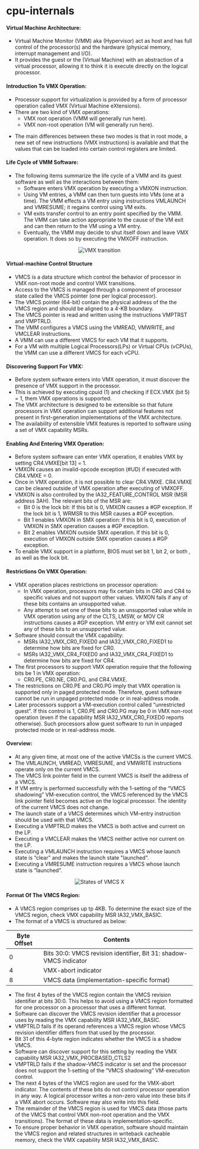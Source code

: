 # cpu-internals

#### Virtual Machine Architecture:
* Virtual Machine Monitor (VMM) aka (Hypervisor) act as host and has full control of the processor(s) and the hardware (physical memory, interrupt management and  I/O).
* It provides the guest or the (Virtual Machine) with an abstraction of a virtual processor, allowing it to think it is execute directly on the logical processor.

#### Introduction To VMX Operation:
* Processor support for virtualization is provided by a form of processor operation called VMX (Virtual Machine eXtensions).
* There are two kind of VMX operations:
	- VMX root operation (VMM will generally run here).
	- VMX non-root operation (VM will generally run here).
- The main differences between these two modes is that in root mode, a new set of new instructions (VMX instructions) is available and that the values that can be loaded into certain control registers are limited.

#### Life Cycle of VMM Software:
* The following items summarize the life cycle of a VMM and its guest software as well as the interactions between them:
	- Software enters VMX operation by executing a VMXON instruction.
	- Using VM entries, a VMM can then turn guests into VMs (one at a time). The VMM effects a VM entry using instructions VMLAUNCH and VMRESUME; it regains control using VM exits.
	- VM exits transfer control to an entry point specified by the VMM. The VMM can take action appropriate to the cause of the VM exit and can then return to the VM using a VM entry.
	- Eventually, the VMM may decide to shut itself down and leave VMX operation. It does so by executing the VMXOFF instruction.

<p align="center">
  <img src="https://raw.githubusercontent.com/LordNoteworthy/cpu-internals/master/figures/Interaction%20of%20a%20Virtual-Machine%20Monitor%20and%20Guests.png" alt="VMX transition"/>
</p>

#### Virtual-machine Control Structure
* VMCS is a data structure which control the behavior of processor in VMX non-root mode and control VMX transitions.
* Access to the VMCS is managed through a component of processor state called the VMCS pointer (one per logical processor).
* The VMCS pointer (64-bit) contain the physical address of the the VMCS region and should be aligned to a 4-KB boundary.
* The VMCS pointer is read and written using the instructions VMPTRST and VMPTRLD. 
* The VMM configures a VMCS using the VMREAD, VMWRITE, and VMCLEAR instructions.
* A VMM can use a different VMCS for each VM that it supports.
* For a VM with multiple Logical Processors(LPs) or Virtual CPUs (vCPUs), the VMM can use a different VMCS for each vCPU.

#### Discovering Support For VMX:
* Before system software enters into VMX operation, it must discover the presence of VMX support in the processor.
* This is achieved by executing cpuid (1) and checking if ECX.VMX (bit 5) = 1, them VMX operations is supported.
* The VMX architecture is designed to be extensible so that future processors in VMX operation can support additional features not present in first-generation implementations of the VMX architecture. 
* The availability of extensible VMX features is reported to software using a set of VMX capability MSRs.

#### Enabling And Entering VMX Operation:
* Before system software can enter VMX operation, it enables VMX by setting CR4.VMXE[bit 13] = 1. 
* VMXON causes an invalid-opcode exception (#UD) if executed with CR4.VMXE = 0.
* Once in VMX operation, it is not possible to clear CR4.VMXE. CR4.VMXE can be cleared outside of VMX operation after executing of VMXOFF.
* VMXON is also controlled by the IA32_FEATURE_CONTROL MSR (MSR address 3AH). The relevant bits of the MSR are:
	- Bit 0 is the lock bit: If this bit is 0, VMXON causes a #GP exception. If the lock bit is 1, WRMSR to this MSR causes a #GP exception. 
	- Bit 1 enables VMXON in SMX operation: If this bit is 0, execution of VMXON in SMX operation causes a #GP exception.
	- Bit 2 enables VMXON outside SMX operation. If this bit is 0, execution of VMXON outside SMX operation causes a #GP exception.
* To enable VMX support in a platform, BIOS must set bit 1, bit 2, or both , as well as the lock bit.

#### Restrictions On VMX Operation:
* VMX operation places restrictions on processor operation:
    - In VMX operation, processors may fix certain bits in CR0 and CR4 to specific values and not support other values. VMXON fails if any of these bits contains an unsupported value.
    - Any attempt to set one of these bits to an unsupported value while in VMX operation using any of the CLTS, LMSW, or MOV CR instructions causes a #GP exception. VM entry or VM exit cannot set any of these bits to an unsupported value.
* Software should consult the VMX capability:
    - MSRs IA32_VMX_CR0_FIXED0 and IA32_VMX_CR0_FIXED1 to determine how bits are fixed for CR0.
    - MSRs IA32_VMX_CR4_FIXED0 and IA32_VMX_CR4_FIXED1 to determine how bits are fixed for CR4.
* The first processors to support VMX operation require that the following bits be 1 in VMX operation:
    * CR0.PE, CR0.NE, CR0.PG, and CR4.VMXE.
* The restrictions on CR0.PE and CR0.PG imply that VMX operation is supported only in paged protected mode. Therefore, guest software cannot be run in unpaged protected mode or in real-address mode.
* Later processors support a VM-execution control called “unrestricted guest”. If this control is 1, CR0.PE and CR0.PG may be 0 in VMX non-root operation (even if the capability MSR IA32_VMX_CR0_FIXED0 reports otherwise). Such processors allow guest software to run in unpaged protected mode or in real-address mode.

#### Overview:
* At any given time, at most one of the active VMCSs is the current VMCS. 
* The VMLAUNCH, VMREAD, VMRESUME, and VMWRITE instructions operate only on the current VMCS.
* The VMCS link pointer field in the current VMCS is itself the address of a VMCS.
* If VM entry is performed successfully with the 1-setting of the “VMCS shadowing” VM-execution control, the VMCS referenced by the VMCS link pointer field becomes active on the logical processor. The identity of the current VMCS does not change.
* The launch state of a VMCS determines which VM-entry instruction should be used with that VMCS.
* Executing a VMPTRLD makes the VMCS is both active and current on the LP. 
* Executing a VMCLEAR makes the VMCS neither active nor current on the LP.
* Executing a VMLAUNCH instruction requires a VMCS whose launch state is “clear” and makes the launch state "launched".
* Executing a VMRESUME instruction requires a VMCS whose launch state is “launched”.

<p align="center">
  <img src="https://raw.githubusercontent.com/LordNoteworthy/cpu-internals/master/figures/States%20of%20VMCS%20X.png" alt="States of VMCS X"/>
</p>

#### Format Of The VMCS Region:
* A VMCS region comprises up tp 4KB. To determine the exact size of the VMCS region, check VMX capability MSR IA32_VMX_BASIC.
* The format of a VMCS is structured as below:

| Byte Offset | Contents |
| --- | --- |
| 0 | Bits 30:0: VMCS revision identifier, Bit 31: shadow-VMCS indicator |
| 4 | VMX-abort indicator |
| 8 | VMCS data (implementation-specific format) |

* The first 4 bytes of the VMCS region contain the VMCS revision identifier at bits 30:0. This helps to avoid using a VMCS region formatted for one processor on a processor that uses a different format.
* Software can discover the VMCS revision identifier that a processor uses by reading the VMX capability MSR IA32_VMX_BASIC.
* VMPTRLD fails if its operand references a VMCS region whose VMCS revision identifier differs from that used by the processor. 
* Bit 31 of this 4-byte region indicates whether the VMCS is a shadow VMCS.
* Software can discover support for this setting by reading the VMX capability MSR IA32_VMX_PROCBASED_CTLS2
* VMPTRLD fails if the shadow-VMCS indicator is set and the processor does not support the 1-setting of the “VMCS shadowing” VM-execution control.
* The next 4 bytes of the VMCS region are used for the VMX-abort indicator. The contents of these bits do not control processor operation in any way. A logical processor writes a non-zero value into these bits if a VMX abort occurs. Software may also write into this field.
* The remainder of the VMCS region is used for VMCS data (those parts of the VMCS that control VMX non-root operation and the VMX transitions). The format of these data is implementation-specific.
* To ensure proper behavior in VMX operation, software should maintain the VMCS region and related structures in writeback cacheable memory, check the VMX capability MSR IA32_VMX_BASIC.
